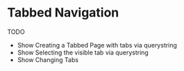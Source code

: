 # Tabbed Navigation

TODO

- Show Creating a Tabbed Page with tabs via querystring
- Show Selecting the visible tab via querystring
- Show Changing Tabs